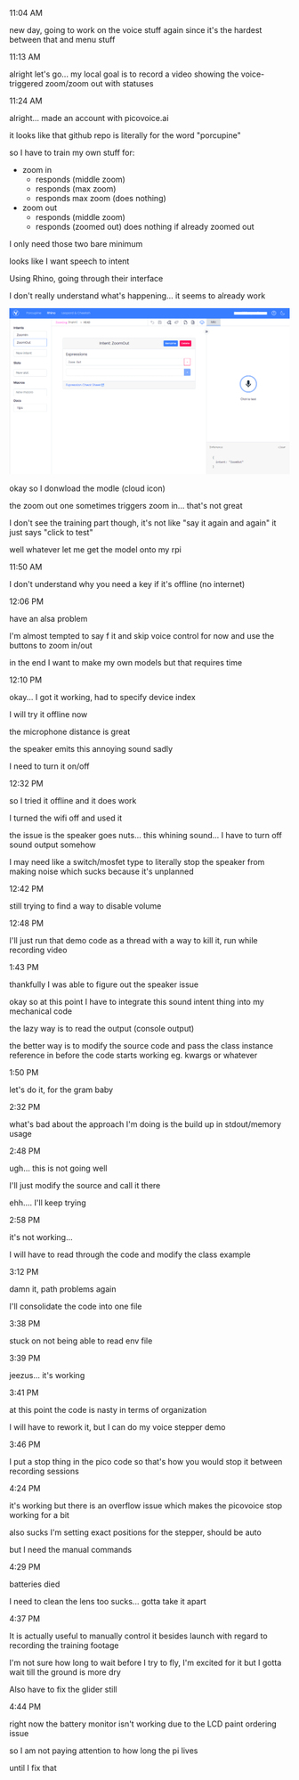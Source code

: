 11:04 AM

new day, going to work on the voice stuff again since it's the hardest between that and menu stuff

11:13 AM

alright let's go... my local goal is to record a video showing the voice-triggered zoom/zoom out with statuses

11:24 AM

alright... made an account with picovoice.ai

it looks like that github repo is literally for the word "porcupine"

so I have to train my own stuff for:

- zoom in
  - responds (middle zoom)
  - responds (max zoom)
  - responds max zoom (does nothing)
- zoom out
  - responds (middle zoom)
  - responds (zoomed out) does nothing if already zoomed out

I only need those two bare minimum

looks like I want speech to intent

Using Rhino, going through their interface

I don't really understand what's happening... it seems to already work

<img src="../images/picovoice-ai.png"/>

okay so I donwload the modle (cloud icon)

the zoom out one sometimes triggers zoom in... that's not great

I don't see the training part though, it's not like "say it again and again" it just says "click to test"

well whatever let me get the model onto my rpi

11:50 AM

I don't understand why you need a key if it's offline (no internet)

12:06 PM

have an alsa problem

I'm almost tempted to say f it and skip voice control for now and use the buttons to zoom in/out

in the end I want to make my own models but that requires time

12:10 PM

okay... I got it working, had to specify device index

I will try it offline now

the microphone distance is great

the speaker emits this annoying sound sadly

I need to turn it on/off

12:32 PM

so I tried it offline and it does work

I turned the wifi off and used it

the issue is the speaker goes nuts... this whining sound... I have to turn off sound output somehow

I may need like a switch/mosfet type to literally stop the speaker from making noise which sucks because it's unplanned

12:42 PM

still trying to find a way to disable volume

12:48 PM

I'll just run that demo code as a thread with a way to kill it, run while recording video

1:43 PM

thankfully I was able to figure out the speaker issue

okay so at this point I have to integrate this sound intent thing into my mechanical code

the lazy way is to read the output (console output)

the better way is to modify the source code and pass the class instance reference in before the code starts working eg. kwargs or whatever

1:50 PM

let's do it, for the gram baby

2:32 PM

what's bad about the approach I'm doing is the build up in stdout/memory usage

2:48 PM

ugh... this is not going well

I'll just modify the source and call it there

ehh.... I'll keep trying

2:58 PM

it's not working...

I will have to read through the code and modify the class example

3:12 PM

damn it, path problems again

I'll consolidate the code into one file

3:38 PM

stuck on not being able to read env file

3:39 PM

jeezus... it's working

3:41 PM

at this point the code is nasty in terms of organization

I will have to rework it, but I can do my voice stepper demo

3:46 PM

I put a stop thing in the pico code so that's how you would stop it between recording sessions

4:24 PM

it's working but there is an overflow issue which makes the picovoice stop working for a bit

also sucks I'm setting exact positions for the stepper, should be auto

but I need the manual commands

4:29 PM

batteries died

I need to clean the lens too sucks... gotta take it apart

4:37 PM

It is actually useful to manually control it besides launch with regard to recording the training footage

I'm not sure how long to wait before I try to fly, I'm excited for it but I gotta wait till the ground is more dry

Also have to fix the glider still

4:44 PM

right now the battery monitor isn't working due to the LCD paint ordering issue

so I am not paying attention to how long the pi lives

until I fix that
